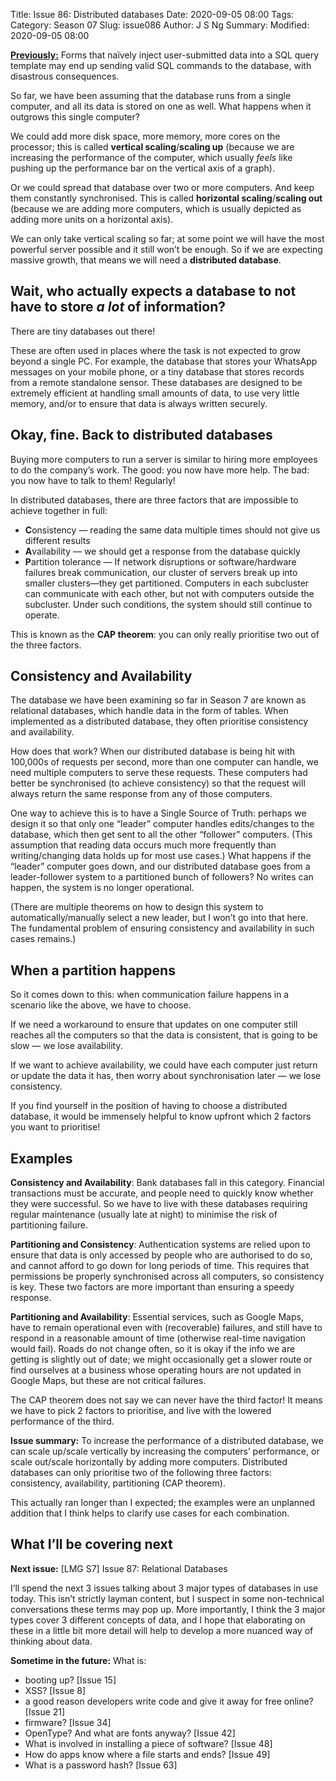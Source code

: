 Title: Issue 86: Distributed databases
Date: 2020-09-05 08:00
Tags: 
Category: Season 07
Slug: issue086
Author: J S Ng
Summary: 
Modified: 2020-09-05 08:00

[**Previously:**](https://buttondown.email/laymansguide/archive/) Forms that naïvely inject user-submitted data into a SQL query template may end up sending valid SQL commands to the database, with disastrous consequences.

So far, we have been assuming that the database runs from a single computer, and all its data is stored on one as well. What happens when it outgrows this single computer?

We could add more disk space, more memory, more cores on the processor; this is called **vertical scaling**/**scaling up** (because we are increasing the performance of the computer, which usually *feels* like pushing up the performance bar on the vertical axis of a graph).

Or we could spread that database over two or more computers. And keep them constantly synchronised. This is called **horizontal scaling**/**scaling out** (because we are adding more computers, which is usually depicted as adding more units on a horizontal axis).

We can only take vertical scaling so far; at some point we will have the most powerful server possible and it still won’t be enough. So if we are expecting massive growth, that means we will need a **distributed database**.

## Wait, who actually expects a database to not have to store *a lot* of information?

There are tiny databases out there!

These are often used in places where the task is not expected to grow beyond a single PC. For example, the database that stores your WhatsApp messages on your mobile phone, or a tiny database that stores records from a remote standalone sensor. These databases are designed to be extremely efficient at handling small amounts of data, to use very little memory, and/or to ensure that data is always written securely.

## Okay, fine. Back to distributed databases

Buying more computers to run a server is similar to hiring more employees to do the company’s work. The good: you now have more help. The bad: you now have to talk to them! Regularly!

In distributed databases, there are three factors that are impossible to achieve together in full:

- **C**onsistency — reading the same data multiple times should not give us different results
- **A**vailability — we should get a response from the database quickly
- **P**artition tolerance — If network disruptions or software/hardware failures break communication, our cluster of servers break up into smaller clusters—they get partitioned. Computers in each subcluster can communicate with each other, but not with computers outside the subcluster. Under such conditions, the system should still continue to operate.

This is known as the **CAP theorem**: you can only really prioritise two out of the three factors.

## Consistency and Availability

The database we have been examining so far in Season 7 are known as relational databases, which handle data in the form of tables. When implemented as a distributed database, they often prioritise consistency and availability.

How does that work? When our distributed database is being hit with 100,000s of requests per second, more than one computer can handle, we need multiple computers to serve these requests. These computers had better be synchronised (to achieve consistency) so that the request will always return the same response from any of those computers.

One way to achieve this is to have a Single Source of Truth: perhaps we design it so that only one “leader” computer handles edits/changes to the database, which then get sent to all the other “follower” computers. (This assumption that reading data occurs much more frequently than writing/changing data holds up for most use cases.) What happens if the “leader” computer goes down, and our distributed database goes from a leader-follower system to a partitioned bunch of followers? No writes can happen, the system is no longer operational.

(There are multiple theorems on how to design this system to automatically/manually select a new leader, but I won’t go into that here. The fundamental problem of ensuring consistency and availability in such cases remains.)

## When a partition happens

So it comes down to this: when communication failure happens in a scenario like the above, we have to choose.

If we need a workaround to ensure that updates on one computer still reaches all the computers so that the data is consistent, that is going to be slow — we lose availability.

If we want to achieve availability, we could have each computer just return or update the data it has, then worry about synchronisation later — we lose consistency.

If you find yourself in the position of having to choose a distributed database, it would be immensely helpful to know upfront which 2 factors you want to prioritise!

## Examples

**Consistency and Availability**: Bank databases fall in this category. Financial transactions must be accurate, and people need to quickly know whether they were successful. So we have to live with these databases requiring regular maintenance (usually late at night) to minimise the risk of partitioning failure.

**Partitioning and Consistency**: Authentication systems are relied upon to ensure that data is only accessed by people who are authorised to do so, and cannot afford to go down for long periods of time. This requires that permissions be properly synchronised across all computers, so consistency is key. These two factors are more important than ensuring a speedy response.

**Partitioning and Availability**: Essential services, such as Google Maps, have to remain operational even with (recoverable) failures, and still have to respond in a reasonable amount of time (otherwise real-time navigation would fail). Roads do not change often, so it is okay if the info we are getting is slightly out of date; we might occasionally get a slower route or find ourselves at a business whose operating hours are not updated in Google Maps, but these are not critical failures.

The CAP theorem does not say we can never have the third factor! It means we have to pick 2 factors to prioritise, and live with the lowered performance of the third.

**Issue summary:** To increase the performance of a distributed database, we can scale up/scale vertically by increasing the computers’ performance, or scale out/scale horizontally by adding more computers. Distributed databases can only prioritise two of the following three factors: consistency, availability, partitioning (CAP theorem).

This actually ran longer than I expected; the examples were an unplanned addition that I think helps to clarify use cases for each combination.

## What I’ll be covering next

**Next issue:** [LMG S7] Issue 87: Relational Databases

I’ll spend the next 3 issues talking about 3 major types of databases in use today. This isn’t strictly layman content, but I suspect in some non-technical conversations these terms may pop up. More importantly, I think the 3 major types cover 3 different concepts of data, and I hope that elaborating on these in a little bit more detail will help to develop a more nuanced way of thinking about data.

**Sometime in the future:** What is:

- booting up? [Issue 15]
- XSS? [Issue 8]
- a good reason developers write code and give it away for free online? [Issue 21]
- firmware? [Issue 34]
- OpenType? And what are fonts anyway? [Issue 42]
- What is involved in installing a piece of software? [Issue 48]
- How do apps know where a file starts and ends? [Issue 49]
- What is a password hash? [Issue 63]
